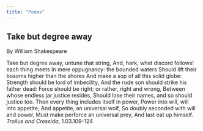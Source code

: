 ```yaml
---
title: "Poems"
---
```


## Take but degree away

By William Shakespeare

Take but degree away, untune that string,
And, hark, what discord follows! each thing meets
In mere oppugnancy: the bounded waters
Should lift their bosoms higher than the shores
And make a sop of all this solid globe:
Strength should be lord of imbecility,
And the rude son should strike his father dead:
Force should be right; or rather, right and wrong,
Between whose endless jar justice resides,
Should lose their names, and so should justice too.
Then every thing includes itself in power,
Power into will, will into appetite;
And appetite, an universal wolf,
So doubly seconded with will and power,
Must make perforce an universal prey,
And last eat up himself.
*Troilus and Cressida*, 1.03.109-124
